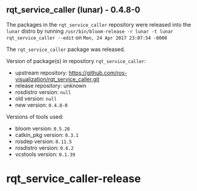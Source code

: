 ## rqt_service_caller (lunar) - 0.4.8-0

The packages in the `rqt_service_caller` repository were released into the `lunar` distro by running `/usr/bin/bloom-release -r lunar -t lunar rqt_service_caller --edit` on `Mon, 24 Apr 2017 23:07:54 -0000`

The `rqt_service_caller` package was released.

Version of package(s) in repository `rqt_service_caller`:

- upstream repository: https://github.com/ros-visualization/rqt_service_caller.git
- release repository: unknown
- rosdistro version: `null`
- old version: `null`
- new version: `0.4.8-0`

Versions of tools used:

- bloom version: `0.5.26`
- catkin_pkg version: `0.3.1`
- rosdep version: `0.11.5`
- rosdistro version: `0.6.2`
- vcstools version: `0.1.39`


# rqt_service_caller-release
